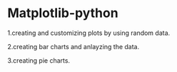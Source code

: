 # Matplotlib-python
 1.creating and customizing plots by using random data.
 
 2.creating bar charts and anlayzing the data.

 3.creating pie charts.
 

